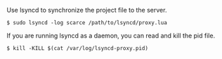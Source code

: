 Use lsyncd to synchronize the project file to the server.



```
$ sudo lsyncd -log scarce /path/to/lsyncd/proxy.lua
```

If you are running lsyncd as a daemon, you can read and kill the pid file.
```
$ kill -KILL $(cat /var/log/lsyncd-proxy.pid)
```